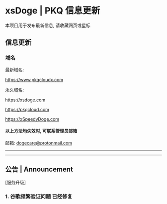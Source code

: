 # xsDoge | PKQ 信息更新
本项目用于发布最新信息, 请收藏网页或星标

## 信息更新

### 域名

最新域名:

https://www.pkqcloudx.com

永久域名:

https://xsdoge.com

https://pkqcloud.com

https://xSpeedyDoge.com

#### 以上方法均失效时, 可联系管理员邮箱
邮箱:
dogecare@protonmail.com

---
---

## 公告 | Announcement

[服务升级]
### **1. 谷歌频繁验证问题 已经修复**
